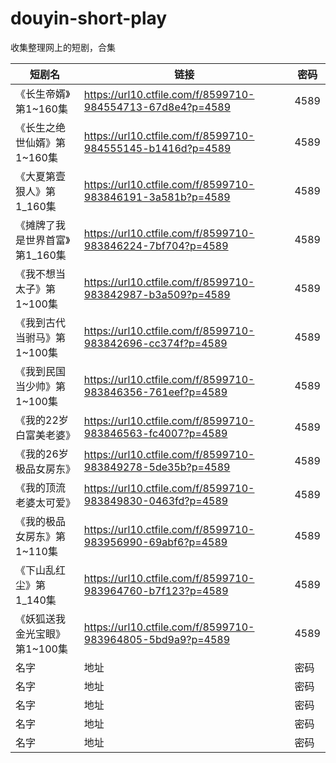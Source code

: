 # douyin-short-play
收集整理网上的短剧，合集


| 短剧名 |链接 | 密码 |
| --- | --- | --- |
|  《长生帝婿》第1~160集| https://url10.ctfile.com/f/8599710-984554713-67d8e4?p=4589 |  4589|
|《长生之绝世仙婿》第1~160集  |  https://url10.ctfile.com/f/8599710-984555145-b1416d?p=4589|  4589|
|《大夏第壹狠人》第1_160集|https://url10.ctfile.com/f/8599710-983846191-3a581b?p=4589|4589|
|《摊牌了我是世界首富》第1_160集|https://url10.ctfile.com/f/8599710-983846224-7bf704?p=4589|4589|
|《我不想当太子》第1~100集|https://url10.ctfile.com/f/8599710-983842987-b3a509?p=4589 |4589|
|《我到古代当驸马》第1~100集| https://url10.ctfile.com/f/8599710-983842696-cc374f?p=4589 |4589|
|《我到民国当少帅》第1~100集|https://url10.ctfile.com/f/8599710-983846356-761eef?p=4589|4589|
|《我的22岁白富美老婆》|https://url10.ctfile.com/f/8599710-983846563-fc4007?p=4589|4589|
|《我的26岁极品女房东》|https://url10.ctfile.com/f/8599710-983849278-5de35b?p=4589|4589|
|《我的顶流老婆太可爱》|https://url10.ctfile.com/f/8599710-983849830-0463fd?p=4589|4589|
|《我的极品女房东》第1~110集|https://url10.ctfile.com/f/8599710-983956990-69abf6?p=4589|4589|
|《下山乱红尘》第1_140集|https://url10.ctfile.com/f/8599710-983964760-b7f123?p=4589|4589|
|《妖狐送我金光宝眼》第1~100集|https://url10.ctfile.com/f/8599710-983964805-5bd9a9?p=4589|4589|
|名字|地址|密码|
|名字|地址|密码|
|名字|地址|密码|
|名字|地址|密码|
|名字|地址|密码|



